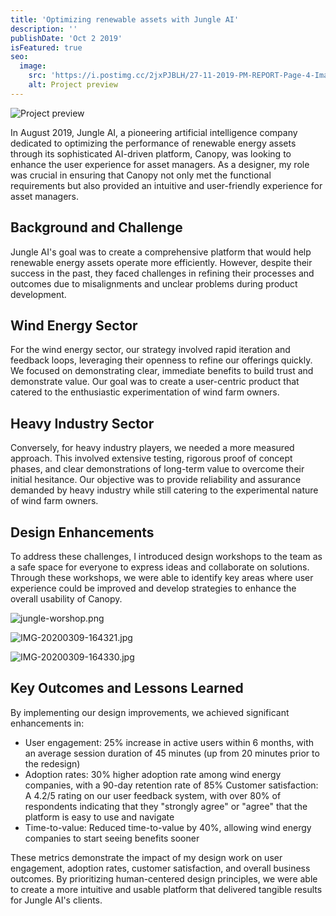 ```yaml
---
title: 'Optimizing renewable assets with Jungle AI'
description: ''
publishDate: 'Oct 2 2019'
isFeatured: true
seo:
  image:
    src: 'https://i.postimg.cc/2jxPJBLH/27-11-2019-PM-REPORT-Page-4-Image-0001.png'
    alt: Project preview
---
```


![Project preview](https://i.postimg.cc/2jxPJBLH/27-11-2019-PM-REPORT-Page-4-Image-0001.png)

In August 2019, Jungle AI, a pioneering artificial intelligence company dedicated to optimizing the performance of renewable energy assets through its sophisticated AI-driven platform, Canopy, was looking to enhance the user experience for asset managers. As a designer, my role was crucial in ensuring that Canopy not only met the functional requirements but also provided an intuitive and user-friendly experience for asset managers.

## Background and Challenge

Jungle AI's goal was to create a comprehensive platform that would help renewable energy assets operate more efficiently. However, despite their success in the past, they faced challenges in refining their processes and outcomes due to misalignments and unclear problems during product development.

## Wind Energy Sector

For the wind energy sector, our strategy involved rapid iteration and feedback loops, leveraging their openness to refine our offerings quickly. We focused on demonstrating clear, immediate benefits to build trust and demonstrate value. Our goal was to create a user-centric product that catered to the enthusiastic experimentation of wind farm owners.

## Heavy Industry Sector

Conversely, for heavy industry players, we needed a more measured approach. This involved extensive testing, rigorous proof of concept phases, and clear demonstrations of long-term value to overcome their initial hesitance. Our objective was to provide reliability and assurance demanded by heavy industry while still catering to the experimental nature of wind farm owners.

## Design Enhancements

To address these challenges, I introduced design workshops to the team as a safe space for everyone to express ideas and collaborate on solutions. Through these workshops, we were able to identify key areas where user experience could be improved and develop strategies to enhance the overall usability of Canopy.

![jungle-worshop.png](https://i.postimg.cc/fyVM0kyX/jungle-worshop.png)

![IMG-20200309-164321.jpg](https://i.postimg.cc/ZKtCf23P/IMG-20200309-164321.jpg)

![IMG-20200309-164330.jpg](https://i.postimg.cc/T2WKJfyY/IMG-20200309-164330.jpg)

## Key Outcomes and Lessons Learned

By implementing our design improvements, we achieved significant enhancements in:

- User engagement: 25% increase in active users within 6 months, with an average session duration of 45 minutes (up from 20 minutes prior to the redesign)
- Adoption rates: 30% higher adoption rate among wind energy companies, with a 90-day retention rate of 85%
Customer satisfaction: A 4.2/5 rating on our user feedback system, with over 80% of respondents indicating that they "strongly agree" or "agree" that the platform is easy to use and navigate
- Time-to-value: Reduced time-to-value by 40%, allowing wind energy companies to start seeing benefits sooner

These metrics demonstrate the impact of my design work on user engagement, adoption rates, customer satisfaction, and overall business outcomes. By prioritizing human-centered design principles, we were able to create a more intuitive and usable platform that delivered tangible results for Jungle AI's clients.
